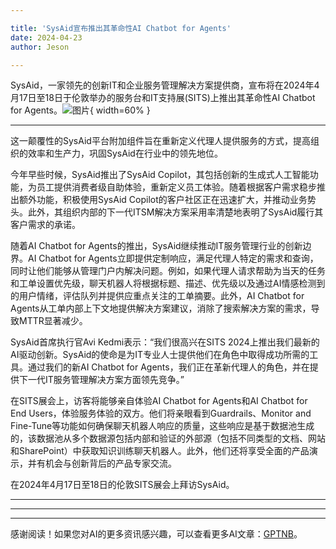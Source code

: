 ```yaml
---

title: 'SysAid宣布推出其革命性AI Chatbot for Agents'
date: 2024-04-23
author: Jeson

---
```


SysAid，一家领先的创新IT和企业服务管理解决方案提供商，宣布将在2024年4月17日至18日于伦敦举办的服务台和IT支持展(SITS)上推出其革命性AI Chatbot for Agents。![图片](https://ai-techpark.com/wp-content/uploads/2024/04/SysAid-960x540.jpg){ width=60% }

---
这一颠覆性的SysAid平台附加组件旨在重新定义代理人提供服务的方式，提高组织的效率和生产力，巩固SysAid在行业中的领先地位。

今年早些时候，SysAid推出了SysAid Copilot，其包括创新的生成式人工智能功能，为员工提供消费者级自助体验，重新定义员工体验。随着根据客户需求稳步推出额外功能，积极使用SysAid Copilot的客户社区正在迅速扩大，并推动业务势头。此外，其组织内部的下一代ITSM解决方案采用率清楚地表明了SysAid履行其客户需求的承诺。

随着AI Chatbot for Agents的推出，SysAid继续推动IT服务管理行业的创新边界。AI Chatbot for Agents立即提供定制响应，满足代理人特定的需求和查询，同时让他们能够从管理门户内解决问题。例如，如果代理人请求帮助为当天的任务和工单设置优先级，聊天机器人将根据标题、描述、优先级以及通过AI情感检测到的用户情绪，评估队列并提供应重点关注的工单摘要。此外，AI Chatbot for Agents从工单内部上下文地提供解决方案建议，消除了搜索解决方案的需求，导致MTTR显著减少。

SysAid首席执行官Avi Kedmi表示：“我们很高兴在SITS 2024上推出我们最新的AI驱动创新。SysAid的使命是为IT专业人士提供他们在角色中取得成功所需的工具。通过我们的新AI Chatbot for Agents，我们正在革新代理人的角色，并在提供下一代IT服务管理解决方案方面领先竞争。”

在SITS展会上，访客将能够亲自体验AI Chatbot for Agents和AI Chatbot for End Users，体验服务体验的双方。他们将亲眼看到Guardrails、Monitor and Fine-Tune等功能如何确保聊天机器人响应的质量，这些响应是基于数据池生成的，该数据池从多个数据源包括内部和验证的外部源（包括不同类型的文档、网站和SharePoint）中获取知识训练聊天机器人。此外，他们还将享受全面的产品演示，并有机会与创新背后的产品专家交流。

在2024年4月17日至18日的伦敦SITS展会上拜访SysAid。

---
---

---
感谢阅读！如果您对AI的更多资讯感兴趣，可以查看更多AI文章：[GPTNB](https://gptnb.com)。